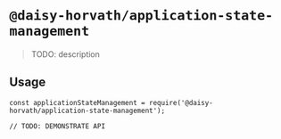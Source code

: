 # `@daisy-horvath/application-state-management`

> TODO: description

## Usage

```
const applicationStateManagement = require('@daisy-horvath/application-state-management');

// TODO: DEMONSTRATE API
```
